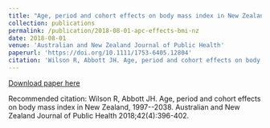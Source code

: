 ```yaml
---
title: "Age, period and cohort effects on body mass index in New Zealand, 1997--2038"
collection: publications
permalink: /publication/2018-08-01-apc-effects-bmi-nz
date: 2018-08-01
venue: 'Australian and New Zealand Journal of Public Health'
paperurl: 'https://doi.org/10.1111/1753-6405.12804'
citation: 'Wilson R, Abbott JH. Age, period and cohort effects on body mass index in New Zealand, 1997�2038. Australian and New Zealand Journal of Public Health 2018;42(4):396-402.'
---
```


<a href='https://doi.org/10.1111/1753-6405.12804'>Download paper here</a>

Recommended citation: Wilson R, Abbott JH. Age, period and cohort effects on body mass index in New Zealand, 1997--2038. Australian and New Zealand Journal of Public Health 2018;42(4):396-402.